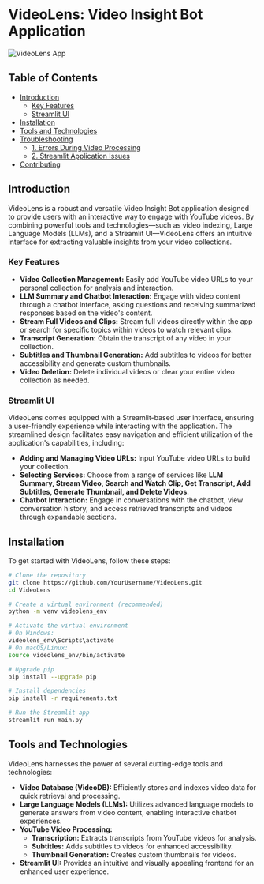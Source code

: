 # VideoLens: Video Insight Bot Application

![VideoLens App](https://github.com/user-attachments/assets/e09ce790-b7bb-493a-b741-14f77f3c78a1)

## Table of Contents

- [Introduction](#introduction)
  - [Key Features](#key-features)
  - [Streamlit UI](#streamlit-ui)
- [Installation](#installation)
- [Tools and Technologies](#tools-and-technologies)
- [Troubleshooting](#troubleshooting)
  - [1. Errors During Video Processing](#1-errors-during-video-processing)
  - [2. Streamlit Application Issues](#2-streamlit-application-issues)
- [Contributing](#contributing)

## Introduction

VideoLens is a robust and versatile Video Insight Bot application designed to provide users with an interactive way to engage with YouTube videos. By combining powerful tools and technologies—such as video indexing, Large Language Models (LLMs), and a Streamlit UI—VideoLens offers an intuitive interface for extracting valuable insights from your video collections.

### Key Features

- **Video Collection Management:** Easily add YouTube video URLs to your personal collection for analysis and interaction.
- **LLM Summary and Chatbot Interaction:** Engage with video content through a chatbot interface, asking questions and receiving summarized responses based on the video's content.
- **Stream Full Videos and Clips:** Stream full videos directly within the app or search for specific topics within videos to watch relevant clips.
- **Transcript Generation:** Obtain the transcript of any video in your collection.
- **Subtitles and Thumbnail Generation:** Add subtitles to videos for better accessibility and generate custom thumbnails.
- **Video Deletion:** Delete individual videos or clear your entire video collection as needed.

### Streamlit UI

VideoLens comes equipped with a Streamlit-based user interface, ensuring a user-friendly experience while interacting with the application. The streamlined design facilitates easy navigation and efficient utilization of the application's capabilities, including:

- **Adding and Managing Video URLs:** Input YouTube video URLs to build your collection.
- **Selecting Services:** Choose from a range of services like **LLM Summary, Stream Video, Search and Watch Clip, Get Transcript, Add Subtitles, Generate Thumbnail, and Delete Videos**.
- **Chatbot Interaction:** Engage in conversations with the chatbot, view conversation history, and access retrieved transcripts and videos through expandable sections.

## Installation

To get started with VideoLens, follow these steps:

```bash
# Clone the repository
git clone https://github.com/YourUsername/VideoLens.git
cd VideoLens

# Create a virtual environment (recommended)
python -m venv videolens_env

# Activate the virtual environment
# On Windows:
videolens_env\Scripts\activate
# On macOS/Linux:
source videolens_env/bin/activate

# Upgrade pip
pip install --upgrade pip

# Install dependencies
pip install -r requirements.txt

# Run the Streamlit app
streamlit run main.py
```

## Tools and Technologies

VideoLens harnesses the power of several cutting-edge tools and technologies:

- **Video Database (VideoDB):** Efficiently stores and indexes video data for quick retrieval and processing.
- **Large Language Models (LLMs):** Utilizes advanced language models to generate answers from video content, enabling interactive chatbot experiences.
- **YouTube Video Processing:**
  - **Transcription:** Extracts transcripts from YouTube videos for analysis.
  - **Subtitles:** Adds subtitles to videos for enhanced accessibility.
  - **Thumbnail Generation:** Creates custom thumbnails for videos.
- **Streamlit UI:** Provides an intuitive and visually appealing frontend for an enhanced user experience.

<!-- ## Troubleshooting

### 1. Errors During Video Processing

If you experience errors while processing videos (e.g., streaming, transcribing, generating thumbnails), it might be due to issues with external libraries or APIs.

**Possible Causes:**

- Invalid or inaccessible YouTube URLs.
- Network connectivity issues.
- Missing or outdated dependencies.

**Solutions:**

- **Verify YouTube URLs:** Ensure that the video URLs you provide are valid and accessible.
- **Check Internet Connection:** Confirm that you have a stable internet connection.
- **Update Dependencies:** Run `pip install --upgrade -r requirements.txt` to update all dependencies.

### 2. Streamlit Application Issues

If the Streamlit application fails to run or you encounter UI-related issues:

**Possible Causes:**

- Streamlit is not properly installed.
- Conflicts with other packages in your environment.

**Solutions:**

- **Reinstall Streamlit:**
  ```bash
  pip uninstall streamlit
  pip install streamlit
  ```
- **Check for Conflicting Packages:** Ensure that there are no package conflicts in your virtual environment.
- **Use the Correct Command to Run the App:**
  ```bash
  streamlit run main.py
  ```

## Contributing

Contributions are welcome! Please open an issue or submit a pull request for any improvements or bug fixes. -->
